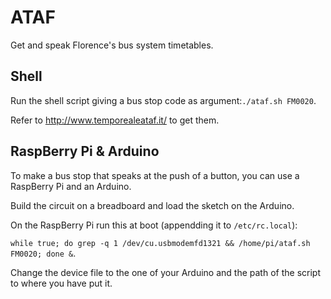 # ATAF
Get and speak Florence's bus system timetables.


## Shell
Run the shell script giving a bus stop code as argument:`./ataf.sh FM0020`.

Refer to http://www.temporealeataf.it/ to get them.


## RaspBerry Pi & Arduino
To make a bus stop that speaks at the push of a button, you can use a RaspBerry Pi and an Arduino.

Build the circuit on a breadboard and load the sketch on the Arduino.

On the RaspBerry Pi run this at boot (appendding it to ``/etc/rc.local``):

`while true; do grep -q 1 /dev/cu.usbmodemfd1321 && /home/pi/ataf.sh FM0020; done &`.

Change the device file to the one of your Arduino and the path of the script to where you have put it.
